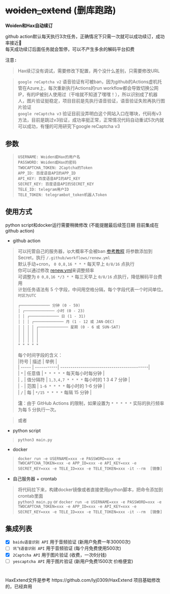 
# ~~woiden_extend~~ (删库跑路)

**Woiden和Hax自动续订**

github action默认每天执行3次任务，正确情况下只需一次就可以成功续订，成功率接近💯</br>
每天成功续订后面任务就会暂停，可以不产生多余的解码平台扣费

<kbd>注意:</kbd>

> Hax续订没有调试，需要修改下配置，两个没什么差别，只需要修改URL

> `google reCaptcha v2` 语音验证有可被ban，因为github的Actions虚机托管在Azure上，每次重新执行Actions的run workflow都会导致切换公网IP，有的IP被别人使用过（干啥就不知道了嘿嘿！），所以识别成了机器人，图片验证挺稳定，项目目前是先执行语音验证，语音验证失败再执行图片验证<br/>
> `google reCaptcha v3` 验证目前没弄明白这个网站入口在哪块，代码有v3方法，目前是跳过v3验证，成功率挺正常，正常情况代码自动重试5次内就可以成功，有懂的可用研究下google reCaptcha v3


## 参数
> `USERNAME: Woiden或Hax的用户名`</br>
> `PASSWORD: Woiden或Hax的密码`</br>
> `TWOCAPTCHA_TOKEN: 2Captcha的Token`</br>
> `APP_ID: 百度语音API的APP_ID`</br>
> `API_KEY: 百度语音API的API_KEY`</br>
> `SECRET_KEY: 百度语音API的SECRET_KEY`</br>
> `TELE_ID: telegram用户ID`</br>
> `TELE_TOKEN: telegrambot_token机器人Token`

## 使用方式
python script和docker运行需要稍微修改 (不能提醒最后续签日期 目前集成在github action)

- github action

> 可以托管自己的服务器，ip大概率不会被ban  [参考教程](https://docs.github.com/cn/actions/hosting-your-own-runners/about-self-hosted-runners)
> 将参数添加到Secret，执行 `/.github/workflows/renew.yml` </br>
> 默认手动+cron， `0 0,8,16 * * *` 每天早上 `0/8/16` 点执行</br>
> 你可以通过修改 [renew.yml](https://github.com/justjavac/auto-green/blob/master/.github/workflows/renew.yml#L8)来调整频率</br>
> 可调整为 `0 0,8,16 */3 * *` 每三天早上 `0/8/16` 点执行，降低解码平台费用</br>
> 计划任务语法有 5 个字段，中间用空格分隔，每个字段代表一个时间单位。</br>
> `时区为UTC`</br>
> ```plain
> ┌───────────── 分钟 (0 - 59)
> │ ┌───────────── 小时 (0 - 23)
> │ │ ┌───────────── 日 (1 - 31)
> │ │ │ ┌───────────── 月 (1 - 12 或 JAN-DEC)
> │ │ │ │ ┌───────────── 星期 (0 - 6 或 SUN-SAT)
> │ │ │ │ │
> │ │ │ │ │
> │ │ │ │ │
> * * * * *
> ```
> 每个时间字段的含义：</br>
> |符号   | 描述        | 举例                                        |</br>
> | ----- | -----------| -------------------------------------------|</br>
> | `*`   | 任意值      | `* * * * *` 每天每小时每分钟                  |</br>
> | `,`   | 值分隔符    | `1,3,4,7 * * * *` 每小时的 1 3 4 7 分钟       |</br>
> | `-`   | 范围       | `1-6 * * * *` 每小时的 1-6 分钟               |</br>
> | `/`   | 每         | `*/15 * * * *` 每隔 15 分钟                  |</br>
> 
> **注**：由于 GitHub Actions 的限制，如果设置为 `* * * * *` 实际的执行频率为每 5 分执行一次。

> 或者
- python script

> `python3 main.py`
- docker

> `docker run -e USERNAME=xxx -e PASSWORD=xxx -e TWOCAPTCHA_TOKEN=xxx -e APP_ID=xxx -e API_KEY=xxx -e SECRET_KEY=xxx -e TELE_ID=xxx -e TELE_TOKEN=xxx -it --rm  [镜像]`
- 自己服务器 + crontab

> 将代码拉下来，构建docker镜像或者直接使用python脚本，把命令添加到crontab里面 </br>
> `python3 main.py` or `docker run -e USERNAME=xxx -e PASSWORD=xxx -e TWOCAPTCHA_TOKEN=xxx -e APP_ID=xxx -e API_KEY=xxx -e SECRET_KEY=xxx -e TELE_ID=xxx -e TELE_TOKEN=xxx -it --rm  [镜像]`





## 集成列表
- [x] `baidu语音识别 API` 用于音频验证 (新用户免费一年30000次)
- [ ] `讯飞语音识别 API` 用于音频验证 (每个月免费使用500次)
- [x] `2Captcha API` 用于图片验证 (收费，一次6分钱)
- [ ] `yescaptcha API` 用于图片验证 (新用户免费1500次 价格便宜)

## 

<h1></h1>
HaxExtend文件是参考 https://github.com/lyj0309/HaxExtend 项目基础修改的，已经弃用
